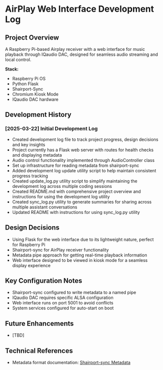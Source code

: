 # AirPlay Web Interface Development Log

## Project Overview
A Raspberry Pi-based Airplay receiver with a web interface for music playback through IQaudio DAC, designed for seamless audio streaming and local control.

**Stack:**
- Raspberry Pi OS
- Python Flask
- Shairport-Sync
- Chromium Kiosk Mode
- IQaudio DAC hardware

## Development History

### [2025-03-22] Initial Development Log
- Created development log file to track project progress, design decisions and key insights
- Project currently has a Flask web server with routes for health checks and displaying metadata
- Audio control functionality implemented through AudioController class
- Set up infrastructure for reading metadata from shairport-sync
- Added development log update utility script to help maintain consistent progress tracking
- Created update_log.py utility script to simplify maintaining the development log across multiple coding sessions
- Created README.md with comprehensive project overview and instructions for using the development log utility
- Created sync_log.py utility to generate summaries for sharing across multiple assistant conversations
- Updated README with instructions for using sync_log.py utility

## Design Decisions
- Using Flask for the web interface due to its lightweight nature, perfect for Raspberry Pi
- Shairport-sync for AirPlay receiver functionality
- Metadata pipe approach for getting real-time playback information
- Web interface designed to be viewed in kiosk mode for a seamless display experience

## Key Configuration Notes
- Shairport-sync configured to write metadata to a named pipe
- IQaudio DAC requires specific ALSA configuration
- Web interface runs on port 5001 to avoid conflicts
- System services configured for auto-start on boot

## Future Enhancements
- [TBD]

## Technical References
- Metadata format documentation: [Shairport-sync Metadata](https://github.com/mikebrady/shairport-sync/blob/master/METADATA.md)